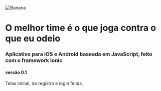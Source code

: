 ![Banana](https://i.imgur.com/CvNqUop.jpg)
# O melhor time é o que joga contra o que eu odeio

### Aplicativo para iOS e Android baseada em JavaScript, feito com o framework Ionic

#### versão 0.1

Telas inicial, de registro e login feitas.

